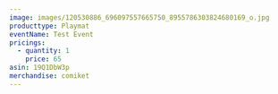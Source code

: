 ```yaml
---
image: images/120530886_696097557665750_8955786303824680169_o.jpg
producttype: Playmat
eventName: Test Event
pricings:
  - quantity: 1
    price: 65
asin: 19Q1DbW3p
merchandise: comiket
---
```

